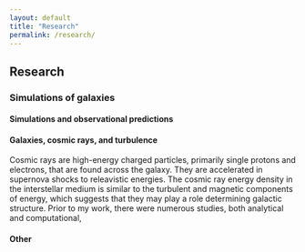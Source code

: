 ```yaml
---
layout: default
title: "Research"
permalink: /research/
---
```


## Research

### Simulations of galaxies



#### Simulations and observational predictions

#### Galaxies, cosmic rays, and turbulence

Cosmic rays are high-energy charged particles, primarily single protons and electrons, that are found across the galaxy. They are accelerated in supernova shocks to releavistic energies. The cosmic ray energy density in the interstellar medium is similar to the turbulent and magnetic components of energy, which suggests that they may play a role determining galactic structure. Prior to my work, there were numerous studies, both analytical and computational, 


#### Other


